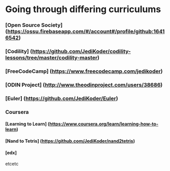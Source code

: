 # **Going through differing curriculums**

### [Open Source Society] (https://ossu.firebaseapp.com/#/account#/profile/github:16416542)
### [Codility] (https://github.com/JediKoder/codility-lessons/tree/master/codility-master)
### [FreeCodeCamp] (https://www.freecodecamp.com/jedikoder)
### [ODIN Project] (http://www.theodinproject.com/users/38686)
### [Euler] (https://github.com/JediKoder/Euler)
### Coursera
#### [Learning to Learn] (https://www.coursera.org/learn/learning-how-to-learn)
#### [Nand to Tetris] (https://github.com/JediKoder/nand2tetris)
#### [edx] 
etcetc
